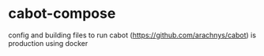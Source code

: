 # cabot-compose
config and building files to run cabot (https://github.com/arachnys/cabot) is production using docker
